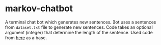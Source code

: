 # markov-chatbot

A terminal chat bot which generates new sentences.
Bot uses a sentences from `dataset.txt` file to generate new sentences.
Code takes an optional argument (integer) that determine the length of the sentence.
Used code from [here](https://towardsdatascience.com/simulating-text-with-markov-chains-in-python-1a27e6d13fc6) as a base.